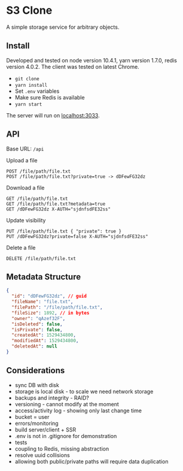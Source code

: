 # S3 Clone
A simple storage service for arbitrary objects.

## Install
Developed and tested on node version 10.4.1, yarn version 1.7.0, redis version 4.0.2.
The client was tested on latest Chrome.
* `git clone`
* `yarn install`
* Set `.env` variables 
* Make sure Redis is available 
* `yarn start`

The server will run on [localhost:3033](http://localhost:3033/).

## API
Base URL: `/api`

Upload a file
```
POST /file/path/file.txt
POST /file/path/file.txt?private=true -> dDFewFG32dz
```

Download a file
```
GET /file/path/file.txt
GET /file/path/file.txt?metadata=true
GET /dDFewFG32dz X-AUTH="sjdnfsdFE32ss"
```

Update visibility
```
PUT /file/path/file.txt { "private": true }
PUT /dDFewFG32dz?private=false X-AUTH="sjdnfsdFE32ss"
```

Delete a file
```
DELETE /file/path/file.txt
```

## Metadata Structure
```json
{
  "id": "dDFewFG32dz", // guid
  "fileName": "file.txt",
  "filePath": "/file/path/file.txt",
  "fileSize": 1892, // in bytes
  "owner": "qAzef32F",
  "isDeleted": false,
  "isPrivate": false,
  "createdAt": 1529434800,
  "modifiedAt": 1529434800,
  "deletedAt": null
}
```

## Considerations
* sync DB with disk
* storage is local disk - to scale we need network storage
* backups and integrity - RAID?
* versioning - cannot modify at the moment
* access/activity log - showing only last change time
* bucket = user
* errors/monitoring
* build server/client + SSR
* .env is not in .gitignore for demonstration
* tests
* coupling to Redis, missing abstraction
* resolve uuid collisions
* allowing both public/private paths will require data duplication
